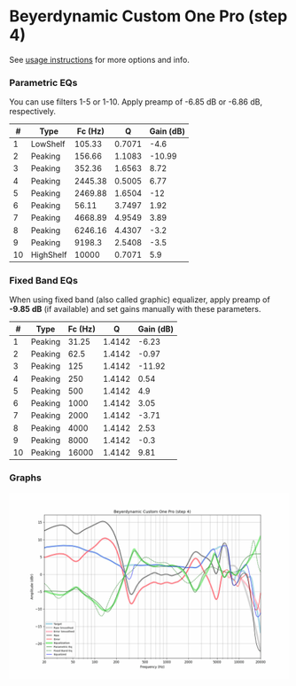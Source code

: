 # Beyerdynamic Custom One Pro (step 4)
See [usage instructions](https://github.com/jaakkopasanen/AutoEq#usage) for more options and info.

### Parametric EQs
You can use filters 1-5 or 1-10. Apply preamp of -6.85 dB or -6.86 dB, respectively.

|   # | Type      |   Fc (Hz) |      Q |   Gain (dB) |
|-----|-----------|-----------|--------|-------------|
|   1 | LowShelf  |    105.33 | 0.7071 |       -4.6  |
|   2 | Peaking   |    156.66 | 1.1083 |      -10.99 |
|   3 | Peaking   |    352.36 | 1.6563 |        8.72 |
|   4 | Peaking   |   2445.38 | 0.5005 |        6.77 |
|   5 | Peaking   |   2469.88 | 1.6504 |      -12    |
|   6 | Peaking   |     56.11 | 3.7497 |        1.92 |
|   7 | Peaking   |   4668.89 | 4.9549 |        3.89 |
|   8 | Peaking   |   6246.16 | 4.4307 |       -3.2  |
|   9 | Peaking   |   9198.3  | 2.5408 |       -3.5  |
|  10 | HighShelf |  10000    | 0.7071 |        5.9  |

### Fixed Band EQs
When using fixed band (also called graphic) equalizer, apply preamp of **-9.85 dB** (if available) and set gains manually with these parameters.

|   # | Type    |   Fc (Hz) |      Q |   Gain (dB) |
|-----|---------|-----------|--------|-------------|
|   1 | Peaking |     31.25 | 1.4142 |       -6.23 |
|   2 | Peaking |     62.5  | 1.4142 |       -0.97 |
|   3 | Peaking |    125    | 1.4142 |      -11.92 |
|   4 | Peaking |    250    | 1.4142 |        0.54 |
|   5 | Peaking |    500    | 1.4142 |        4.9  |
|   6 | Peaking |   1000    | 1.4142 |        3.05 |
|   7 | Peaking |   2000    | 1.4142 |       -3.71 |
|   8 | Peaking |   4000    | 1.4142 |        2.53 |
|   9 | Peaking |   8000    | 1.4142 |       -0.3  |
|  10 | Peaking |  16000    | 1.4142 |        9.81 |

### Graphs
![](./Beyerdynamic%20Custom%20One%20Pro%20(step%204).png)
